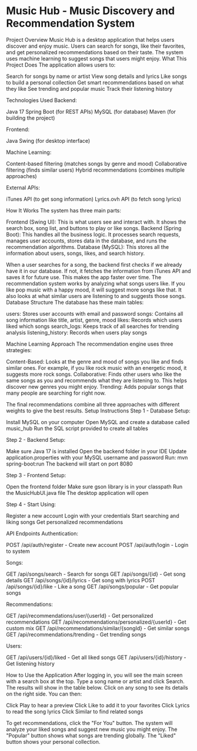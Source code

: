 # Music Hub - Music Discovery and Recommendation System
Project Overview
Music Hub is a desktop application that helps users discover and enjoy music. Users can search for songs, like their favorites, and get personalized recommendations based on their taste. The system uses machine learning to suggest songs that users might enjoy.
What This Project Does
The application allows users to:

Search for songs by name or artist
View song details and lyrics
Like songs to build a personal collection
Get smart recommendations based on what they like
See trending and popular music
Track their listening history

Technologies Used
Backend:

Java 17
Spring Boot (for REST APIs)
MySQL (for database)
Maven (for building the project)

Frontend:

Java Swing (for desktop interface)

Machine Learning:

Content-based filtering (matches songs by genre and mood)
Collaborative filtering (finds similar users)
Hybrid recommendations (combines multiple approaches)

External APIs:

iTunes API (to get song information)
Lyrics.ovh API (to fetch song lyrics)

How It Works
The system has three main parts:

Frontend (Swing UI): This is what users see and interact with. It shows the search box, song list, and buttons to play or like songs.
Backend (Spring Boot): This handles all the business logic. It processes search requests, manages user accounts, stores data in the database, and runs the recommendation algorithms.
Database (MySQL): This stores all the information about users, songs, likes, and search history.

When a user searches for a song, the backend first checks if we already have it in our database. If not, it fetches the information from iTunes API and saves it for future use. This makes the app faster over time.
The recommendation system works by analyzing what songs users like. If you like pop music with a happy mood, it will suggest more songs like that. It also looks at what similar users are listening to and suggests those songs.
Database Structure
The database has these main tables:

users: Stores user accounts with email and password
songs: Contains all song information like title, artist, genre, mood
likes: Records which users liked which songs
search_logs: Keeps track of all searches for trending analysis
listening_history: Records when users play songs

Machine Learning Approach
The recommendation engine uses three strategies:

Content-Based: Looks at the genre and mood of songs you like and finds similar ones. For example, if you like rock music with an energetic mood, it suggests more rock songs.
Collaborative: Finds other users who like the same songs as you and recommends what they are listening to. This helps discover new genres you might enjoy.
Trending: Adds popular songs that many people are searching for right now.

The final recommendations combine all three approaches with different weights to give the best results.
Setup Instructions
Step 1 - Database Setup:

Install MySQL on your computer
Open MySQL and create a database called music_hub
Run the SQL script provided to create all tables

Step 2 - Backend Setup:

Make sure Java 17 is installed
Open the backend folder in your IDE
Update application.properties with your MySQL username and password
Run: mvn spring-boot:run
The backend will start on port 8080

Step 3 - Frontend Setup:

Open the frontend folder
Make sure gson library is in your classpath
Run the MusicHubUI.java file
The desktop application will open

Step 4 - Start Using:

Register a new account
Login with your credentials
Start searching and liking songs
Get personalized recommendations

API Endpoints
Authentication:

POST /api/auth/register - Create new account
POST /api/auth/login - Login to system

Songs:

GET /api/songs/search - Search for songs
GET /api/songs/{id} - Get song details
GET /api/songs/{id}/lyrics - Get song with lyrics
POST /api/songs/{id}/like - Like a song
GET /api/songs/popular - Get popular songs

Recommendations:

GET /api/recommendations/user/{userId} - Get personalized recommendations
GET /api/recommendations/personalized/{userId} - Get custom mix
GET /api/recommendations/similar/{songId} - Get similar songs
GET /api/recommendations/trending - Get trending songs

Users:

GET /api/users/{id}/liked - Get all liked songs
GET /api/users/{id}/history - Get listening history

How to Use the Application
After logging in, you will see the main screen with a search box at the top. Type a song name or artist and click Search. The results will show in the table below.
Click on any song to see its details on the right side. You can then:

Click Play to hear a preview
Click Like to add it to your favorites
Click Lyrics to read the song lyrics
Click Similar to find related songs

To get recommendations, click the "For You" button. The system will analyze your liked songs and suggest new music you might enjoy.
The "Popular" button shows what songs are trending globally. The "Liked" button shows your personal collection.
